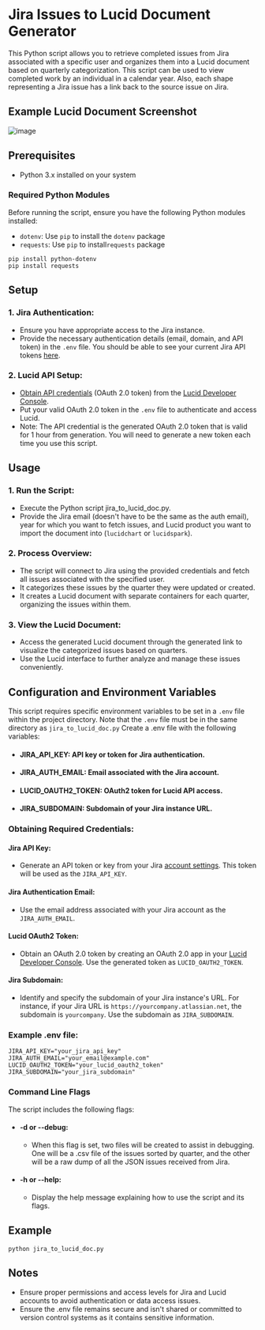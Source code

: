 # Jira Issues to Lucid Document Generator
This Python script allows you to retrieve completed issues from Jira associated with a specific user and organizes them into a Lucid document based on quarterly categorization.
This script can be used to view completed work by an individual in a calendar year. Also, each shape representing a Jira issue has a link back to the source issue on Jira.

## Example Lucid Document Screenshot
![image](https://github.com/jakechr/jira-to-lucid-doc/assets/73912850/57aa7755-ce09-4a0f-84ac-9dddc836217a)

## Prerequisites
* Python 3.x installed on your system

### Required Python Modules

Before running the script, ensure you have the following Python modules installed:
* `dotenv`: Use `pip` to install the `dotenv` package
* `requests`: Use `pip` to install`requests` package
```
pip install python-dotenv
pip install requests
```

## Setup
### 1. Jira Authentication:
* Ensure you have appropriate access to the Jira instance.
* Provide the necessary authentication details (email, domain, and API token) in the `.env` file. You should be able to see your current Jira API tokens [here](https://id.atlassian.com/manage-profile/security/api-tokens).

### 2. Lucid API Setup:
* [Obtain API credentials](https://developer.lucid.co/rest-api/v1/#using-oauth2) (OAuth 2.0 token) from the [Lucid Developer Console](https://developer.lucid.co/guides/#unlocking-developer-tools).
* Put your valid OAuth 2.0 token in the `.env` file to authenticate and access Lucid.
* Note: The API credential is the generated OAuth 2.0 token that is valid for 1 hour from generation. You will need to generate a new token each time you use this script.

## Usage
### 1. Run the Script:
* Execute the Python script jira_to_lucid_doc.py.
* Provide the Jira email (doesn't have to be the same as the auth email), year for which you want to fetch issues, and Lucid product you want to import the document into (`lucidchart` or `lucidspark`).

### 2. Process Overview:
* The script will connect to Jira using the provided credentials and fetch all issues associated with the specified user.
* It categorizes these issues by the quarter they were updated or created.
* It creates a Lucid document with separate containers for each quarter, organizing the issues within them.

### 3. View the Lucid Document:
* Access the generated Lucid document through the generated link to visualize the categorized issues based on quarters.
* Use the Lucid interface to further analyze and manage these issues conveniently.

## Configuration and Environment Variables
This script requires specific environment variables to be set in a `.env` file within the project directory. Note that the `.env` file must be in the same directory as `jira_to_lucid_doc.py` 
Create a .env file with the following variables:

* #### JIRA_API_KEY: API key or token for Jira authentication.
* #### JIRA_AUTH_EMAIL: Email associated with the Jira account.
* #### LUCID_OAUTH2_TOKEN: OAuth2 token for Lucid API access.
* #### JIRA_SUBDOMAIN: Subdomain of your Jira instance URL.

### Obtaining Required Credentials:
#### Jira API Key:
* Generate an API token or key from your Jira [account settings](https://id.atlassian.com/manage-profile/security/api-tokens). This token will be used as the `JIRA_API_KEY`.
#### Jira Authentication Email:
* Use the email address associated with your Jira account as the `JIRA_AUTH_EMAIL`.
#### Lucid OAuth2 Token:
* Obtain an OAuth 2.0 token by creating an OAuth 2.0 app in your [Lucid Developer Console](https://developer.lucid.co/guides/#oauth-2-0-client-creation). Use the generated token as `LUCID_OAUTH2_TOKEN`.
#### Jira Subdomain:
* Identify and specify the subdomain of your Jira instance's URL. For instance, if your Jira URL is `https://yourcompany.atlassian.net`, the subdomain is `yourcompany`. Use the subdomain as `JIRA_SUBDOMAIN`.

### Example .env file:
```
JIRA_API_KEY="your_jira_api_key"
JIRA_AUTH_EMAIL="your_email@example.com"
LUCID_OAUTH2_TOKEN="your_lucid_oauth2_token"
JIRA_SUBDOMAIN="your_jira_subdomain"
```
### Command Line Flags
The script includes the following flags:

* #### -d or --debug: 
    * When this flag is set, two files will be created to assist in debugging. One will be a .csv file of the issues sorted by quarter, and the other will be a raw dump of all the JSON issues received from Jira.

* #### -h or --help: 
     * Display the help message explaining how to use the script and its flags.

## Example
```
python jira_to_lucid_doc.py
```
## Notes
* Ensure proper permissions and access levels for Jira and Lucid accounts to avoid authentication or data access issues.
* Ensure the .env file remains secure and isn't shared or committed to version control systems as it contains sensitive information.
